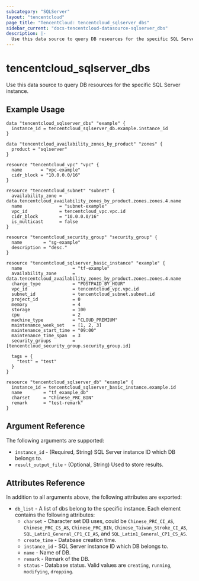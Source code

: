 ```yaml
---
subcategory: "SQLServer"
layout: "tencentcloud"
page_title: "TencentCloud: tencentcloud_sqlserver_dbs"
sidebar_current: "docs-tencentcloud-datasource-sqlserver_dbs"
description: |-
  Use this data source to query DB resources for the specific SQL Server instance.
---
```


# tencentcloud_sqlserver_dbs

Use this data source to query DB resources for the specific SQL Server instance.

## Example Usage

```hcl
data "tencentcloud_sqlserver_dbs" "example" {
  instance_id = tencentcloud_sqlserver_db.example.instance_id
}

data "tencentcloud_availability_zones_by_product" "zones" {
  product = "sqlserver"
}

resource "tencentcloud_vpc" "vpc" {
  name       = "vpc-example"
  cidr_block = "10.0.0.0/16"
}

resource "tencentcloud_subnet" "subnet" {
  availability_zone = data.tencentcloud_availability_zones_by_product.zones.zones.4.name
  name              = "subnet-example"
  vpc_id            = tencentcloud_vpc.vpc.id
  cidr_block        = "10.0.0.0/16"
  is_multicast      = false
}

resource "tencentcloud_security_group" "security_group" {
  name        = "sg-example"
  description = "desc."
}

resource "tencentcloud_sqlserver_basic_instance" "example" {
  name                   = "tf-example"
  availability_zone      = data.tencentcloud_availability_zones_by_product.zones.zones.4.name
  charge_type            = "POSTPAID_BY_HOUR"
  vpc_id                 = tencentcloud_vpc.vpc.id
  subnet_id              = tencentcloud_subnet.subnet.id
  project_id             = 0
  memory                 = 4
  storage                = 100
  cpu                    = 2
  machine_type           = "CLOUD_PREMIUM"
  maintenance_week_set   = [1, 2, 3]
  maintenance_start_time = "09:00"
  maintenance_time_span  = 3
  security_groups        = [tencentcloud_security_group.security_group.id]

  tags = {
    "test" = "test"
  }
}

resource "tencentcloud_sqlserver_db" "example" {
  instance_id = tencentcloud_sqlserver_basic_instance.example.id
  name        = "tf_example_db"
  charset     = "Chinese_PRC_BIN"
  remark      = "test-remark"
}
```

## Argument Reference

The following arguments are supported:

* `instance_id` - (Required, String) SQL Server instance ID which DB belongs to.
* `result_output_file` - (Optional, String) Used to store results.

## Attributes Reference

In addition to all arguments above, the following attributes are exported:

* `db_list` - A list of dbs belong to the specific instance. Each element contains the following attributes:
  * `charset` - Character set DB uses, could be `Chinese_PRC_CI_AS`, `Chinese_PRC_CS_AS`, `Chinese_PRC_BIN`, `Chinese_Taiwan_Stroke_CI_AS`, `SQL_Latin1_General_CP1_CI_AS`, and `SQL_Latin1_General_CP1_CS_AS`.
  * `create_time` - Database creation time.
  * `instance_id` - SQL Server instance ID which DB belongs to.
  * `name` - Name of DB.
  * `remark` - Remark of the DB.
  * `status` - Database status. Valid values are `creating`, `running`, `modifying`, `dropping`.



